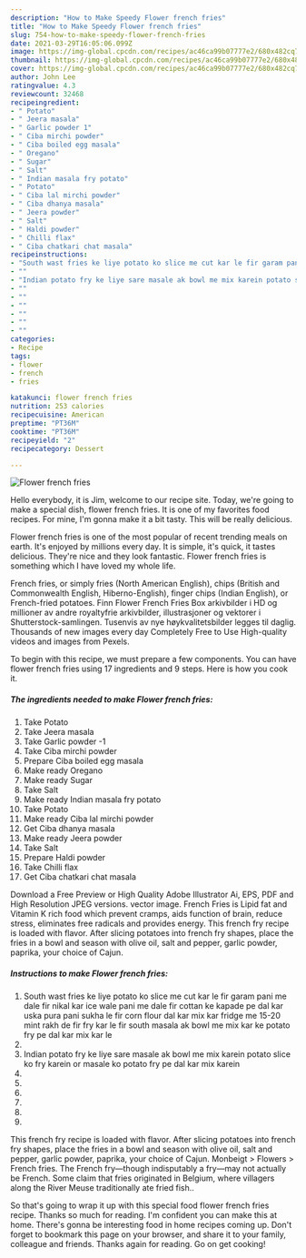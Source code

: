 ```yaml
---
description: "How to Make Speedy Flower french fries"
title: "How to Make Speedy Flower french fries"
slug: 754-how-to-make-speedy-flower-french-fries
date: 2021-03-29T16:05:06.099Z
image: https://img-global.cpcdn.com/recipes/ac46ca99b07777e2/680x482cq70/flower-french-fries-recipe-main-photo.jpg
thumbnail: https://img-global.cpcdn.com/recipes/ac46ca99b07777e2/680x482cq70/flower-french-fries-recipe-main-photo.jpg
cover: https://img-global.cpcdn.com/recipes/ac46ca99b07777e2/680x482cq70/flower-french-fries-recipe-main-photo.jpg
author: John Lee
ratingvalue: 4.3
reviewcount: 32468
recipeingredient:
- " Potato"
- " Jeera masala"
- " Garlic powder 1"
- " Ciba mirchi powder"
- " Ciba boiled egg masala"
- " Oregano"
- " Sugar"
- " Salt"
- " Indian masala fry potato"
- " Potato"
- " Ciba lal mirchi powder"
- " Ciba dhanya masala"
- " Jeera powder"
- " Salt"
- " Haldi powder"
- " Chilli flax"
- " Ciba chatkari chat masala"
recipeinstructions:
- "South wast fries ke liye potato ko slice me cut kar le fir garam pani me dale fir nikal kar ice wale pani me dale fir cottan ke kapade pe dal kar uska pura pani sukha le fir corn flour dal kar mix kar fridge me 15-20 mint rakh de fir fry kar le fir south masala ak bowl me mix kar ke potato fry pe dal kar mix kar le"
- ""
- "Indian potato fry ke liye sare masale ak bowl me mix karein potato slice ko fry karein or masale ko potato fry pe dal kar mix karein"
- ""
- ""
- ""
- ""
- ""
- ""
categories:
- Recipe
tags:
- flower
- french
- fries

katakunci: flower french fries 
nutrition: 253 calories
recipecuisine: American
preptime: "PT36M"
cooktime: "PT36M"
recipeyield: "2"
recipecategory: Dessert

---
```



![Flower french fries](https://img-global.cpcdn.com/recipes/ac46ca99b07777e2/680x482cq70/flower-french-fries-recipe-main-photo.jpg)

Hello everybody, it is Jim, welcome to our recipe site. Today, we're going to make a special dish, flower french fries. It is one of my favorites food recipes. For mine, I'm gonna make it a bit tasty. This will be really delicious.

Flower french fries is one of the most popular of recent trending meals on earth. It's enjoyed by millions every day. It is simple, it's quick, it tastes delicious. They're nice and they look fantastic. Flower french fries is something which I have loved my whole life.

French fries, or simply fries (North American English), chips (British and Commonwealth English, Hiberno-English), finger chips (Indian English), or French-fried potatoes. Finn Flower French Fries Box arkivbilder i HD og millioner av andre royaltyfrie arkivbilder, illustrasjoner og vektorer i Shutterstock-samlingen. Tusenvis av nye høykvalitetsbilder legges til daglig. Thousands of new images every day Completely Free to Use High-quality videos and images from Pexels.


To begin with this recipe, we must prepare a few components. You can have flower french fries using 17 ingredients and 9 steps. Here is how you cook it.

<!--inarticleads1-->

##### The ingredients needed to make Flower french fries:

1. Take  Potato
1. Take  Jeera masala
1. Take  Garlic powder -1
1. Take  Ciba mirchi powder
1. Prepare  Ciba boiled egg masala
1. Make ready  Oregano
1. Make ready  Sugar
1. Take  Salt
1. Make ready  Indian masala fry potato
1. Take  Potato
1. Make ready  Ciba lal mirchi powder
1. Get  Ciba dhanya masala
1. Make ready  Jeera powder
1. Take  Salt
1. Prepare  Haldi powder
1. Take  Chilli flax
1. Get  Ciba chatkari chat masala


Download a Free Preview or High Quality Adobe Illustrator Ai, EPS, PDF and High Resolution JPEG versions. vector image. French Fries is Lipid fat and Vitamin K rich food which prevent cramps, aids function of brain, reduce stress, eliminates free radicals and provides energy. This french fry recipe is loaded with flavor. After slicing potatoes into french fry shapes, place the fries in a bowl and season with olive oil, salt and pepper, garlic powder, paprika, your choice of Cajun. 

<!--inarticleads2-->

##### Instructions to make Flower french fries:

1. South wast fries ke liye potato ko slice me cut kar le fir garam pani me dale fir nikal kar ice wale pani me dale fir cottan ke kapade pe dal kar uska pura pani sukha le fir corn flour dal kar mix kar fridge me 15-20 mint rakh de fir fry kar le fir south masala ak bowl me mix kar ke potato fry pe dal kar mix kar le
1. 
1. Indian potato fry ke liye sare masale ak bowl me mix karein potato slice ko fry karein or masale ko potato fry pe dal kar mix karein
1. 
1. 
1. 
1. 
1. 
1. 


This french fry recipe is loaded with flavor. After slicing potatoes into french fry shapes, place the fries in a bowl and season with olive oil, salt and pepper, garlic powder, paprika, your choice of Cajun. Monbeigt &gt; Flowers &gt; French fries. The French fry—though indisputably a fry—may not actually be French. Some claim that fries originated in Belgium, where villagers along the River Meuse traditionally ate fried fish.. 

So that's going to wrap it up with this special food flower french fries recipe. Thanks so much for reading. I'm confident you can make this at home. There's gonna be interesting food in home recipes coming up. Don't forget to bookmark this page on your browser, and share it to your family, colleague and friends. Thanks again for reading. Go on get cooking!
